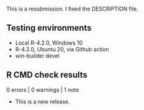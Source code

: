 This is a resubmission. I fixed the DESCRIPTION file.


## Testing environments

- Local R-4.2.0, Windows 10
- R-4.2.0, Ubuntu 20, via Github action
- win-builder devel


## R CMD check results

0 errors | 0 warnings | 1 note

* This is a new release.
